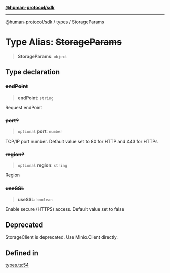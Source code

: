 [**@human-protocol/sdk**](../../README.md)

***

[@human-protocol/sdk](../../modules.md) / [types](../README.md) / StorageParams

# Type Alias: ~~StorageParams~~

> **StorageParams**: `object`

## Type declaration

### ~~endPoint~~

> **endPoint**: `string`

Request endPoint

### ~~port?~~

> `optional` **port**: `number`

TCP/IP port number. Default value set to 80 for HTTP and 443 for HTTPs

### ~~region?~~

> `optional` **region**: `string`

Region

### ~~useSSL~~

> **useSSL**: `boolean`

Enable secure (HTTPS) access. Default value set to false

## Deprecated

StorageClient is deprecated. Use Minio.Client directly.

## Defined in

[types.ts:54](https://github.com/humanprotocol/human-protocol/blob/d7a8db333eaccaefacbd3a71e666d3627570e9f6/packages/sdk/typescript/human-protocol-sdk/src/types.ts#L54)
